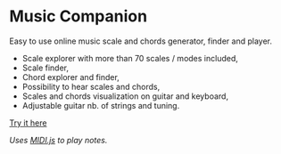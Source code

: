 # Music Companion

Easy to use online music scale and chords generator, finder and player.

* Scale explorer with more than 70 scales / modes included,
* Scale finder,
* Chord explorer and finder,
* Possibility to hear scales and chords,
* Scales and chords visualization on guitar and keyboard,
* Adjustable guitar nb. of strings and tuning.

[Try it here](http://ngourier.free.fr/musiccompanion/)

_Uses [MIDI.js](https://github.com/mudcube/MIDI.js/) to play notes._
